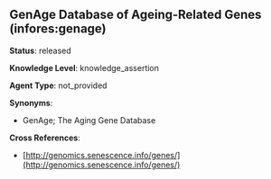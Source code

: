 [//]: # (DO NOT MANUALLY EDIT THIS FILE. IT IS GENERATED FROM A TEMPLATE.)

## GenAge Database of Ageing-Related Genes (infores:genage)

**Status**: released
  
**Knowledge Level**: knowledge_assertion
  
**Agent Type**: not_provided

**Synonyms**:

- GenAge; The Aging Gene Database

**Cross References**:

- [http://genomics.senescence.info/genes/](http://genomics.senescence.info/genes/)

